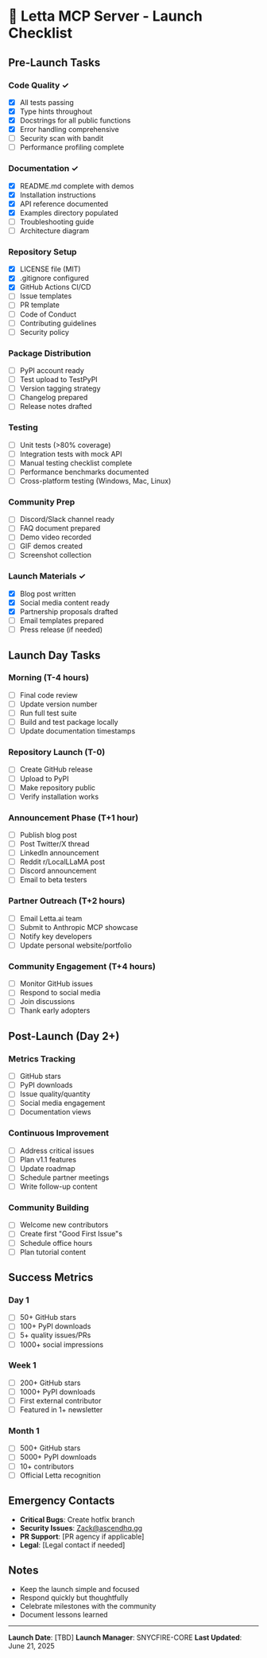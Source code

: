 # 🚀 Letta MCP Server - Launch Checklist

## Pre-Launch Tasks

### Code Quality ✓
- [x] All tests passing
- [x] Type hints throughout
- [x] Docstrings for all public functions
- [x] Error handling comprehensive
- [ ] Security scan with bandit
- [ ] Performance profiling complete

### Documentation ✓
- [x] README.md complete with demos
- [x] Installation instructions
- [x] API reference documented
- [x] Examples directory populated
- [ ] Troubleshooting guide
- [ ] Architecture diagram

### Repository Setup
- [x] LICENSE file (MIT)
- [x] .gitignore configured
- [x] GitHub Actions CI/CD
- [ ] Issue templates
- [ ] PR template
- [ ] Code of Conduct
- [ ] Contributing guidelines
- [ ] Security policy

### Package Distribution
- [ ] PyPI account ready
- [ ] Test upload to TestPyPI
- [ ] Version tagging strategy
- [ ] Changelog prepared
- [ ] Release notes drafted

### Testing
- [ ] Unit tests (>80% coverage)
- [ ] Integration tests with mock API
- [ ] Manual testing checklist complete
- [ ] Performance benchmarks documented
- [ ] Cross-platform testing (Windows, Mac, Linux)

### Community Prep
- [ ] Discord/Slack channel ready
- [ ] FAQ document prepared
- [ ] Demo video recorded
- [ ] GIF demos created
- [ ] Screenshot collection

### Launch Materials ✓
- [x] Blog post written
- [x] Social media content ready
- [x] Partnership proposals drafted
- [ ] Email templates prepared
- [ ] Press release (if needed)

## Launch Day Tasks

### Morning (T-4 hours)
- [ ] Final code review
- [ ] Update version number
- [ ] Run full test suite
- [ ] Build and test package locally
- [ ] Update documentation timestamps

### Repository Launch (T-0)
- [ ] Create GitHub release
- [ ] Upload to PyPI
- [ ] Make repository public
- [ ] Verify installation works

### Announcement Phase (T+1 hour)
- [ ] Publish blog post
- [ ] Post Twitter/X thread
- [ ] LinkedIn announcement
- [ ] Reddit r/LocalLLaMA post
- [ ] Discord announcement
- [ ] Email to beta testers

### Partner Outreach (T+2 hours)
- [ ] Email Letta.ai team
- [ ] Submit to Anthropic MCP showcase
- [ ] Notify key developers
- [ ] Update personal website/portfolio

### Community Engagement (T+4 hours)
- [ ] Monitor GitHub issues
- [ ] Respond to social media
- [ ] Join discussions
- [ ] Thank early adopters

## Post-Launch (Day 2+)

### Metrics Tracking
- [ ] GitHub stars
- [ ] PyPI downloads
- [ ] Issue quality/quantity
- [ ] Social media engagement
- [ ] Documentation views

### Continuous Improvement
- [ ] Address critical issues
- [ ] Plan v1.1 features
- [ ] Update roadmap
- [ ] Schedule partner meetings
- [ ] Write follow-up content

### Community Building
- [ ] Welcome new contributors
- [ ] Create first "Good First Issue"s
- [ ] Schedule office hours
- [ ] Plan tutorial content

## Success Metrics

### Day 1
- [ ] 50+ GitHub stars
- [ ] 100+ PyPI downloads
- [ ] 5+ quality issues/PRs
- [ ] 1000+ social impressions

### Week 1
- [ ] 200+ GitHub stars
- [ ] 1000+ PyPI downloads
- [ ] First external contributor
- [ ] Featured in 1+ newsletter

### Month 1
- [ ] 500+ GitHub stars
- [ ] 5000+ PyPI downloads
- [ ] 10+ contributors
- [ ] Official Letta recognition

## Emergency Contacts

- **Critical Bugs**: Create hotfix branch
- **Security Issues**: Zack@ascendhq.gg
- **PR Support**: [PR agency if applicable]
- **Legal**: [Legal contact if needed]

## Notes

- Keep the launch simple and focused
- Respond quickly but thoughtfully
- Celebrate milestones with the community
- Document lessons learned

---

**Launch Date**: [TBD]
**Launch Manager**: SNYCFIRE-CORE
**Last Updated**: June 21, 2025